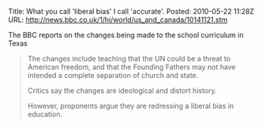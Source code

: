Title: What you call 'liberal bias' I call 'accurate'.
Posted: 2010-05-22 11:28Z
URL: http://news.bbc.co.uk/1/hi/world/us_and_canada/10141121.stm

The BBC reports on the changes being made to the school curriculum in Texas

> The changes include teaching that the UN could be a threat to American freedom, and that the Founding Fathers may not have intended a complete separation of church and state.
> 
> Critics say the changes are ideological and distort history.
> 
> However, proponents argue they are redressing a liberal bias in education.